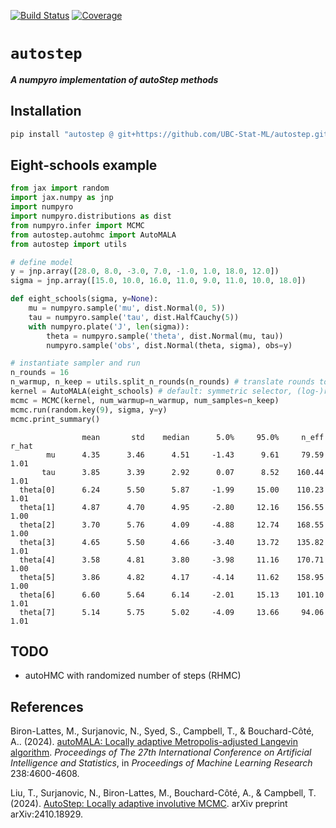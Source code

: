 [![Build Status](https://github.com/UBC-Stat-ML/autostep/actions/workflows/CI.yml/badge.svg?branch=main)](https://github.com/UBC-Stat-ML/autostep/actions/workflows/CI.yml?query=branch%3Amain)
[![Coverage](https://codecov.io/gh/UBC-Stat-ML/autostep/branch/main/graph/badge.svg)](https://codecov.io/gh/UBC-Stat-ML/autostep)

# `autostep`

***A numpyro implementation of autoStep methods***

## Installation

```bash
pip install "autostep @ git+https://github.com/UBC-Stat-ML/autostep.git"
```

## Eight-schools example

```python
from jax import random
import jax.numpy as jnp
import numpyro
import numpyro.distributions as dist
from numpyro.infer import MCMC
from autostep.autohmc import AutoMALA
from autostep import utils

# define model
y = jnp.array([28.0, 8.0, -3.0, 7.0, -1.0, 1.0, 18.0, 12.0])
sigma = jnp.array([15.0, 10.0, 16.0, 11.0, 9.0, 11.0, 10.0, 18.0])

def eight_schools(sigma, y=None):
    mu = numpyro.sample('mu', dist.Normal(0, 5))
    tau = numpyro.sample('tau', dist.HalfCauchy(5))
    with numpyro.plate('J', len(sigma)):
        theta = numpyro.sample('theta', dist.Normal(mu, tau))
        numpyro.sample('obs', dist.Normal(theta, sigma), obs=y)

# instantiate sampler and run
n_rounds = 16
n_warmup, n_keep = utils.split_n_rounds(n_rounds) # translate rounds to warmup/keep
kernel = AutoMALA(eight_schools) # default: symmetric selector, (log-)random mix preconditioner
mcmc = MCMC(kernel, num_warmup=n_warmup, num_samples=n_keep)
mcmc.run(random.key(9), sigma, y=y)
mcmc.print_summary()
```
```
                mean       std    median      5.0%     95.0%     n_eff     r_hat
        mu      4.35      3.46      4.51     -1.43      9.61     79.59      1.01
       tau      3.85      3.39      2.92      0.07      8.52    160.44      1.01
  theta[0]      6.24      5.50      5.87     -1.99     15.00    110.23      1.01
  theta[1]      4.87      4.70      4.95     -2.80     12.16    156.55      1.00
  theta[2]      3.70      5.76      4.09     -4.88     12.74    168.55      1.00
  theta[3]      4.65      5.50      4.66     -3.40     13.72    135.82      1.01
  theta[4]      3.58      4.81      3.80     -3.98     11.16    170.71      1.00
  theta[5]      3.86      4.82      4.17     -4.14     11.62    158.95      1.00
  theta[6]      6.60      5.64      6.14     -2.01     15.13    101.10      1.01
  theta[7]      5.14      5.75      5.02     -4.09     13.66     94.06      1.01
```

## TODO

- autoHMC with randomized number of steps (RHMC)

## References

Biron-Lattes, M., Surjanovic, N., Syed, S., Campbell, T., & Bouchard-Côté, A.. (2024). 
[autoMALA: Locally adaptive Metropolis-adjusted Langevin algorithm](https://proceedings.mlr.press/v238/biron-lattes24a.html). 
*Proceedings of The 27th International Conference on Artificial Intelligence and Statistics*, 
in *Proceedings of Machine Learning Research* 238:4600-4608.

Liu, T., Surjanovic, N., Biron-Lattes, M., Bouchard-Côté, A., & Campbell, T. (2024). 
[AutoStep: Locally adaptive involutive MCMC](https://arxiv.org/abs/2410.18929). arXiv preprint arXiv:2410.18929.
